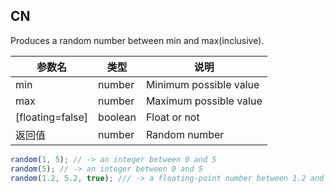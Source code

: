 ## CN

Produces a random number between min and max(inclusive).

|参数名|类型|说明|
|-----|----|---|
|min             |number |Minimum possible value|
|max             |number |Maximum possible value|
|[floating=false]|boolean|Float or not          |
|返回值          |number |Random number         |

```javascript
random(1, 5); // -> an integer between 0 and 5
random(5); // -> an integer between 0 and 5
random(1.2, 5.2, true); /// -> a floating-point number between 1.2 and 5.2
```